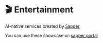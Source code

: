 # 🎬  Entertainment
AI-native services created by [Sapper](#https://www.aichain.online/)

You can use these showcase on [sapper portal](#https://www.aichain.store/roleSelect/)
